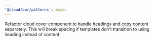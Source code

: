 ```yaml
---
'@cloudfour/patterns': major
---
```


Refactor cloud cover component to handle headings and copy content separately. This will break spacing if templates don't transition to using heading instead of content.
